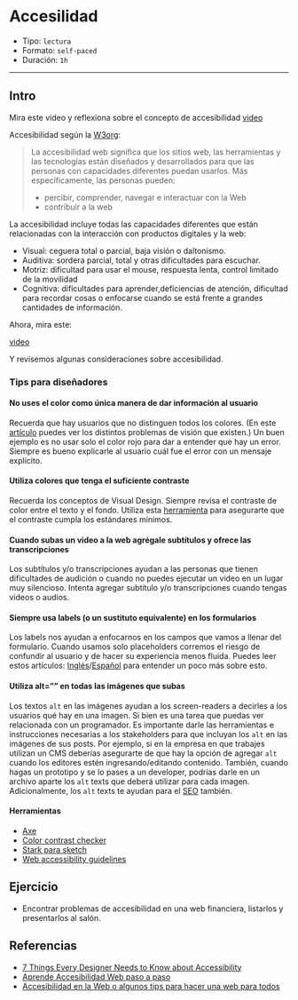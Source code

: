 # Accesilidad

- Tipo: `lectura`
- Formato: `self-paced`
- Duración: `1h`

***

## Intro

Mira este video y reflexiona sobre el concepto de accesibilidad [video](https://www.youtube.com/watch?v=BEFgnYktC7U)

Accesibilidad según la [W3org](https://www.w3.org/WAI/intro/accessibility.php):

> La accesibilidad web significa que los sitios web, las herramientas y las
tecnologías están diseñados y desarrollados para que las personas con
capacidades diferentes puedan usarlos. Más específicamente, las personas
pueden:
> - percibir, comprender, navegar e interactuar con la Web
> - contribuir a la web

La accesibilidad incluye todas las capacidades diferentes que están relacionadas
con la interacción con productos digitales y la web:

- Visual: ceguera total o parcial, baja visión o daltonismo.
- Auditiva: sordera parcial, total y otras dificultades para escuchar.
- Motriz: dificultad para usar el mouse, respuesta lenta, control limitado de la
  movilidad
- Cognitiva: dificultades para aprender,deficiencias de atención, dificultad
  para recordar cosas o enfocarse cuando se está frente a grandes cantidades de
  información.

Ahora, mira este:

[video](https://youtu.be/_ey8cjuDZW8)

Y revisemos algunas consideraciones sobre accesibilidad.

### Tips para diseñadores

#### No uses el color como única manera de dar información al usuario

Recuerda que hay usuarios que no distinguen todos los colores. (En este
[artículo](https://www.smashingmagazine.com/2014/10/color-contrast-tips-and-tools-for-accessibility/)
puedes ver los distintos problemas de visión que existen.) Un buen ejemplo es no
usar solo el color rojo para dar a entender que hay un error. Siempre es bueno
explicarle al usuario cuál fue el error con un mensaje explícito.

#### Utiliza colores que tenga el suficiente contraste

Recuerda los conceptos de Visual Design. Siempre revisa el contraste de color
entre el texto y el fondo. Utiliza esta [herramienta](https://webaim.org/resources/contrastchecker/)
para asegurarte que el contraste cumpla los estándares mínimos.

#### Cuando subas un video a la web agrégale subtítulos y ofrece las transcripciones

Los subtítulos y/o transcripciones ayudan a las personas que tienen dificultades
de audición o cuando no puedes ejecutar un video en un lugar muy silencioso.
Intenta agregar subtítulo y/o transcripciones cuando tengas videos o audios.

#### Siempre usa labels (o un sustituto equivalente) en los formularios

Los labels nos ayudan a enfocarnos en los campos que vamos a llenar del
formulario. Cuando usamos solo placeholders corremos el riesgo de confundir al
usuario y de hacer su experiencia menos fluida. Puedes leer estos artículos:
[Inglés](https://www.nngroup.com/articles/form-design-placeholders/)/[Español](https://translate.google.com/translate?sl=pt&tl=es&js=y&prev=_t&hl=en&ie=UTF-8&u=https%3A%2F%2Fwww.nngroup.com%2Farticles%2Fform-design-placeholders%2F&edit-text=)
para entender un poco más sobre esto.

#### Utiliza alt=”” en todas las imágenes que subas

Los textos `alt` en las imágenes ayudan a los screen-readers a decirles a los
usuarios qué hay en una imagen. Si bien es una tarea que puedas ver relacionada
con un programador. Es importante darle las herramientas e instrucciones
necesarias a los stakeholders para que incluyan los `alt` en las imágenes de sus
posts. Por ejemplo, si en la empresa en que trabajes utilizan un CMS deberías
asegurarte de que hay la opción de agregar `alt` cuando los editores estén
ingresando/editando contenido. También, cuando hagas un prototipo y se lo pases
a un developer, podrías darle en un archivo aparte los `alt` texts que deberá
utilizar para cada imagen. Adicionalmente, los `alt` texts te ayudan para el
[SEO](https://es.wikipedia.org/wiki/Posicionamiento_en_buscadores) también.

#### Herramientas

- [Axe](https://www.deque.com/products/axe/)
- [Color contrast checker](https://webaim.org/resources/contrastchecker/)
- [Stark para sketch](http://www.getstark.co/)
- [Web accessibility guidelines](https://www.w3.org/TR/WCAG21/)

## Ejercicio

- Encontrar problemas de accesibilidad en una web financiera, listarlos y
  presentarlos al salón.

## Referencias

- [7 Things Every Designer Needs to Know about Accessibility](https://medium.com/salesforce-ux/7-things-every-designer-needs-to-know-about-accessibility-64f105f0881b)
- [Aprende Accesibilidad Web paso a paso](https://www.udemy.com/aprende-accesibilidad-web-paso-a-paso/learn/v4/overview)
- [Accesibilidad en la Web o algunos tips para hacer una web para todos](https://medium.com/laboratoria-how-to/accesibilidad-en-la-web-o-algunos-tips-para-hacer-una-web-para-todos-3152616ac5fc)